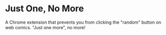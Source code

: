 # Just One, No More

A Chrome extension that prevents you from clicking the "random" button on web comics. "Just one more", no more!
